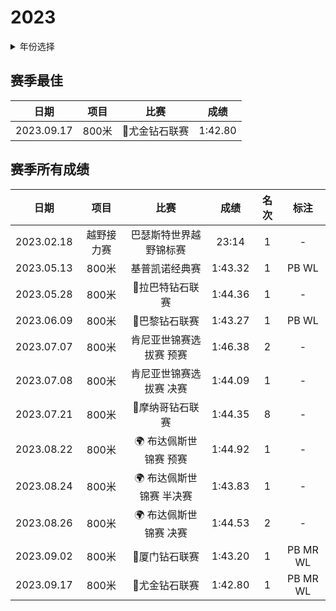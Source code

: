 # 2023

<details>
<summary>年份选择</summary>

- [2024](./2024.md)

- [2023](./2023.md)

- [2022](./2022.md)

- [2021](./2021.md)

- [2020](./2020.md)

</details>

## 赛季最佳

|    日期    | 项目  |     比赛      |  成绩   |
| :--------: | :---: | :-----------: | :-----: |
| 2023.09.17 | 800米 | 💎尤金钻石联赛 | 1:42.80 |

## 赛季所有成绩

|    日期    |    项目    |                 比赛                 |  成绩   | 名次 |   标注   |
| :--------: | :--------: | :----------------------------------: | :-----: | :--: | :------: |
| 2023.02.18 | 越野接力赛 |        巴瑟斯特世界越野锦标赛        |  23:14  |  1   |    -     |
| 2023.05.13 |   800米    |            基普凯诺经典赛            | 1:43.32 |  1   |  PB WL   |
| 2023.05.28 |   800米    |           💎拉巴特钻石联赛            | 1:44.36 |  1   |    -     |
| 2023.06.09 |   800米    |            💎巴黎钻石联赛             | 1:43.27 |  1   |  PB WL   |
| 2023.07.07 |   800米    |       肯尼亚世锦赛选拔赛 预赛        | 1:46.38 |  2   |    -     |
| 2023.07.08 |   800米    |       肯尼亚世锦赛选拔赛 决赛        | 1:44.09 |  1   |    -     |
| 2023.07.21 |   800米    |           💎摩纳哥钻石联赛            | 1:44.35 |  8   |    -     |
| 2023.08.22 |   800米    |  :earth_africa: 布达佩斯世锦赛 预赛  | 1:44.92 |  1   |    -     |
| 2023.08.24 |   800米    | :earth_africa: 布达佩斯世锦赛 半决赛 | 1:43.83 |  1   |    -     |
| 2023.08.26 |   800米    |  :earth_africa: 布达佩斯世锦赛 决赛  | 1:44.53 |  2   |    -     |
| 2023.09.02 |   800米    |            💎厦门钻石联赛             | 1:43.20 |  1   | PB MR WL |
| 2023.09.17 |   800米    |            💎尤金钻石联赛             | 1:42.80 |  1   | PB MR WL |
